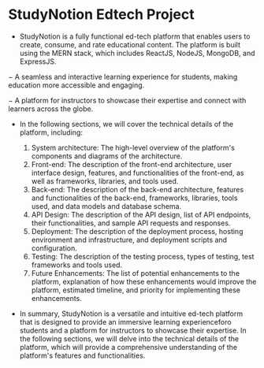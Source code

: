 # StudyNotion Edtech Project

- StudyNotion is a fully functional ed-tech platform that enables users to create, consume,
and rate educational content. The platform is built using the MERN stack, which includes
ReactJS, NodeJS, MongoDB, and ExpressJS.

− A seamless and interactive learning experience for students, making education
more accessible and engaging.

− A platform for instructors to showcase their expertise and connect with learners
across the globe.

- In the following sections, we will cover the technical details of the platform, including:
    1. System architecture: The high-level overview of the platform's components and
    diagrams of the architecture.
    2. Front-end: The description of the front-end architecture, user interface design,
    features, and functionalities of the front-end, as well as frameworks, libraries, and tools
    used.
    3. Back-end: The description of the back-end architecture, features and functionalities of
    the back-end, frameworks, libraries, tools used, and data models and database schema.
    4. API Design: The description of the API design, list of API endpoints, their
    functionalities, and sample API requests and responses.
    5. Deployment: The description of the deployment process, hosting environment and
    infrastructure, and deployment scripts and configuration.
    6. Testing: The description of the testing process, types of testing, test frameworks and
    tools used.
    7. Future Enhancements: The list of potential enhancements to the platform,
    explanation of how these enhancements would improve the platform, estimated
    timeline, and priority for implementing these enhancements.

- In summary, StudyNotion is a versatile and intuitive ed-tech platform that is designed to
provide an immersive learning experienceforo students and a platform for instructors to
showcase their expertise. In the following sections, we will delve into the technical details
of the platform, which will provide a comprehensive understanding of the platform's
features and functionalities.
